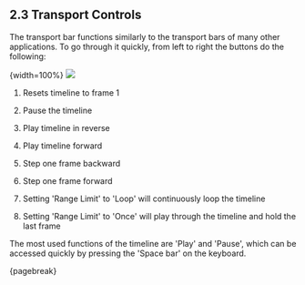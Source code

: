 ## 2.3 Transport Controls

The transport bar functions similarly to the transport bars of many other applications. To go through it quickly, from left to right the buttons do the following:

{width=100%}
![](images/2.3/transport-1.png)


1. Resets timeline to frame 1

2. Pause the timeline

3. Play timeline in reverse

4. Play timeline forward

5. Step one frame backward

6. Step one frame forward

7. Setting 'Range Limit' to 'Loop' will continuously loop the timeline

8. Setting 'Range Limit' to 'Once' will play through the timeline and hold the last frame



The most used functions of the timeline are 'Play' and 'Pause', which can be accessed quickly by pressing the 'Space bar' on the keyboard.

{pagebreak}